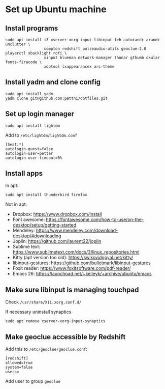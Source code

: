 # Set up Ubuntu machine

## Install programs

```
sudo apt install i3 xserver-xorg-input-libinput feh autorandr arandr unclutter \
                 compton redshift pulseaudio-utils geoclue-2.0 playerctl xbacklight rofi \
                 xinput blueman network-manager thunar gthumb okular fonts-firacode \
                 xdotool lxappearancex arc-theme
```

## Install yadm and clone config

```
sudo apt install yadm
yadm clone git@github.com:pettni/dotfiles.git
```

## Set up login manager

```
sudo apt install lightdm
```
Add to ```/etc/lightdm/lightdm.conf``` 
```
[Seat:*]
autologin-guest=false
autologin-user=petter
autologin-user-timeout=0%
```

## Install apps

In apt:
```
sudo apt install thunderbird firefox
```

Not in apt:
 - Dropbox: https://www.dropbox.com/install
 - Font awesome: https://fontawesome.com/how-to-use/on-the-desktop/setup/getting-started
 - Mendeley: https://www.mendeley.com/download-desktop/#downloading
 - Joplin: https://github.com/laurent22/joplin
 - Sublime text: https://www.sublimetext.com/docs/3/linux_repositories.html
 - Kitty (apt version too old): https://sw.kovidgoyal.net/kitty/
 - libinput-gestures: https://github.com/bulletmark/libinput-gestures
 - Foxit reader: https://www.foxitsoftware.com/pdf-reader/
 - Emacs 26: https://launchpad.net/~kelleyk/+archive/ubuntu/emacs

## Make sure libinput is managing touchpad

Check ```/usr/share/X11.xorg.conf.d/```

If necessary uninstall synaptics
```
sudo apt remove xserver-xorg-input-synaptics
```

## Make geoclue accessible by Redshift

Add this to ```/etc/geoclue/geoclue.conf```:
```
[redshift]
allowed=true
system=false
users=
```
Add user to group ```geoclue```

